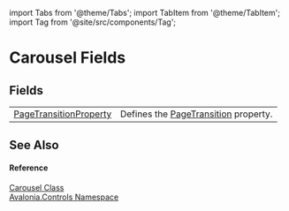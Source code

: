 import Tabs from '@theme/Tabs'; 
import TabItem from '@theme/TabItem'; 
import Tag from '@site/src/components/Tag'; 

# Carousel Fields




## Fields
<table>
<tr>
<td><a href="F_Avalonia_Controls_Carousel_PageTransitionProperty">PageTransitionProperty</a></td>
<td>Defines the <a href="P_Avalonia_Controls_Carousel_PageTransition">PageTransition</a> property.</td>
</tr>
</table>

## See Also


#### Reference
<a href="T_Avalonia_Controls_Carousel">Carousel Class</a>  
<a href="N_Avalonia_Controls">Avalonia.Controls Namespace</a>  
